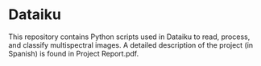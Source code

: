 # Dataiku
This repository contains Python scripts used in Dataiku to read, process, and classify multispectral images. A detailed description of the project (in Spanish) is found in Project Report.pdf.
